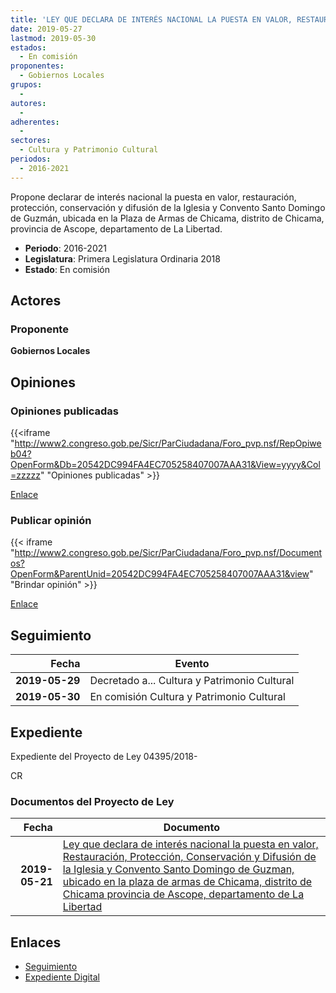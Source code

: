```yaml
---
title: 'LEY QUE DECLARA DE INTERÉS NACIONAL LA PUESTA EN VALOR, RESTAURACIÓN, PROTECCIÓN, CONSERVACIÓN Y DIFUSIÓN DE LA IGLESIA-CONVENTO "SANTO DOMINGO DE GUZMÁN", UBICADA EN LA PLAZA DE ARMAS DE CHICAMA DISTRITO DE CHICAMA, PROVINCIA DE ASCOPE, DEPARTAMENTO DE LA LIBERTAD'
date: 2019-05-27
lastmod: 2019-05-30
estados: 
  - En comisión
proponentes: 
  - Gobiernos Locales
grupos: 
  - 
autores: 
  - 
adherentes: 
  - 
sectores: 
  - Cultura y Patrimonio Cultural
periodos: 
  - 2016-2021
---
```


Propone declarar de interés nacional la puesta en valor, restauración, protección, conservación y difusión de la Iglesia y Convento Santo Domingo de Guzmán, ubicada en la Plaza de Armas de Chicama, distrito de Chicama, provincia de Ascope, departamento de La Libertad.

- **Periodo**: 2016-2021
- **Legislatura**: Primera Legislatura Ordinaria 2018
- **Estado**: En comisión

## Actores

### Proponente

**Gobiernos Locales**


## Opiniones

### Opiniones publicadas

{{<iframe "http://www2.congreso.gob.pe/Sicr/ParCiudadana/Foro_pvp.nsf/RepOpiweb04?OpenForm&Db=20542DC994FA4EC705258407007AAA31&View=yyyy&Col=zzzzz" "Opiniones publicadas" >}}

[Enlace](http://www2.congreso.gob.pe/Sicr/ParCiudadana/Foro_pvp.nsf/RepOpiweb04?OpenForm&Db=20542DC994FA4EC705258407007AAA31&View=yyyy&Col=zzzzz)
### Publicar opinión

{{< iframe "http://www2.congreso.gob.pe/Sicr/ParCiudadana/Foro_pvp.nsf/Documentos?OpenForm&ParentUnid=20542DC994FA4EC705258407007AAA31&view" "Brindar opinión" >}}

[Enlace](http://www2.congreso.gob.pe/Sicr/ParCiudadana/Foro_pvp.nsf/Documentos?OpenForm&ParentUnid=20542DC994FA4EC705258407007AAA31&view)

## Seguimiento

| Fecha | Evento |
|------:|--------|
| **2019-05-29** | Decretado a... Cultura y Patrimonio Cultural|
| **2019-05-30** | En comisión Cultura y Patrimonio Cultural|


## Expediente

Expediente del Proyecto de Ley 04395/2018-

CR


### Documentos del Proyecto de Ley

| Fecha | Documento |
|------:|--------|
| **2019-05-21** | [Ley que declara de interés nacional la puesta en valor, Restauración, Protección, Conservación y Difusión de la Iglesia y Convento Santo Domingo de Guzman, ubicado en la plaza de armas de Chicama, distrito de Chicama provincia de Ascope, departamento de La Libertad](http://www.leyes.congreso.gob.pe/Documentos/2016_2021/Proyectos_de_Ley_y_de_Resoluciones_Legislativas/PL0439520190521.pdf) |

## Enlaces 

- [Seguimiento](http://www2.congreso.gob.pe/Sicr/TraDocEstProc/CLProLey2016.nsf/f7fff46988ca05b1052578e100829cc7/a38558537e0694e205258407007225cb?OpenDocument)
- [Expediente Digital](http://www2.congreso.gob.pe/Sicr/TraDocEstProc/CLProLey2016.nsf/f7fff46988ca05b1052578e100829cc7/a38558537e0694e205258407007225cb?OpenDocument&Click=05257FB7005EB655.eb71d0cf91d8294e05256cdf006b5706/$Body/0.1C6C)
